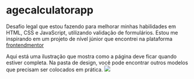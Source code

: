 # agecalculatorapp
Desafio legal que estou fazendo para melhorar minhas habilidades em HTML, CSS e JavaScript, utilizando validação de formulários. Estou me inspirando em um projeto de nível júnior que encontrei na plataforma [frontendmentor](https://www.frontendmentor.io/) 


Aqui está uma ilustração que mostra como a página deve ficar quando estiver completa. Na pasta de design, você pode encontrar outros modelos que precisam ser colocados em prática.
<img src="design/desktopdesktop-completed.jpg">